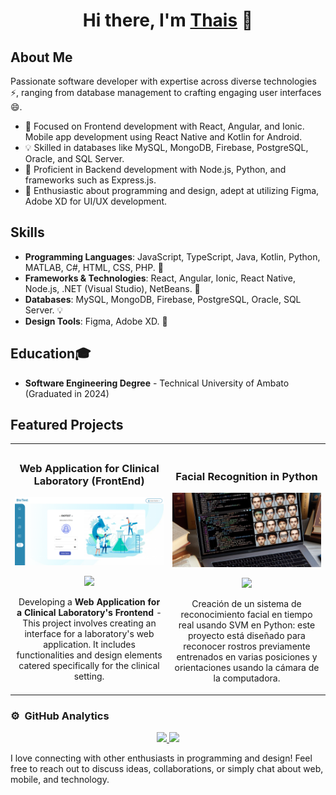 <!--
**ArmijosThais/ArmijosThais** is a ✨ _special_ ✨ repository because its `README.md` (this file) appears on your GitHub profile.

Here are some ideas to get you started:

- 🔭 I’m currently working on ...
- 🌱 I’m currently learning ...
- 👯 I’m looking to collaborate on ...
- 🤔 I’m looking for help with ...
- 💬 Ask me about ...
- 📫 How to reach me: ...
- 😄 Pronouns: ...
- ⚡ Fun fact: ...

FALTA: PORTADA Y REDES SOCIALES

-->

<div align="center">
<h1 align="center">Hi there, I'm <a href="">Thais</a> 👋</h1>
</div>
<!--<img src="https://i.imgur.com/weNbhGZ.png"> -->

## About Me
Passionate software developer with expertise across diverse technologies ⚡, ranging from database management to crafting engaging user interfaces 😄.

- 🚀 Focused on Frontend development with React, Angular, and Ionic. Mobile app development using React Native and Kotlin for Android.
- 💡 Skilled in databases like MySQL, MongoDB, Firebase, PostgreSQL, Oracle, and SQL Server.
- 🔧 Proficient in Backend development with Node.js, Python, and frameworks such as Express.js.
- 💬 Enthusiastic about programming and design, adept at utilizing Figma, Adobe XD for UI/UX development.

## Skills
- **Programming Languages**: JavaScript, TypeScript, Java, Kotlin, Python, MATLAB, C#, HTML, CSS, PHP. 🚀
- **Frameworks & Technologies**: React, Angular, Ionic, React Native, Node.js, .NET (Visual Studio), NetBeans. 🔧
- **Databases**: MySQL, MongoDB, Firebase, PostgreSQL, Oracle, SQL Server. 💡
- **Design Tools**: Figma, Adobe XD. 🎨

## Education🎓
- **Software Engineering Degree** - Technical University of Ambato (Graduated in 2024) 


## Featured Projects
<table>
<tr>
<td width="50%">
  <h3 align="center">Web Application for Clinical Laboratory (FrontEnd)</h3>
  <div align="center">
    <a href="https://github.com/ArmijosThais/FrontEnd_Web_BioTest" target="_blank"><img src="img/biotest.png" width="400" alt="Basic Android Course"></a>
    <p>
      <a href="https://github.com/ArmijosThais/FrontEnd_Web_BioTest" target="_blank">
        <img src="https://img.shields.io/badge/CODE-ff9?style=for-the-badge&logo=github&logoColor=black">
      </a>
    </p>
    <p>Developing a <strong>Web Application for a Clinical Laboratory's Frontend</strong> - This project involves creating an interface for a laboratory's web application. It includes functionalities and design elements catered specifically for the clinical setting.</p>
  </div>                
</td>

<td width="50%">
  <br>
  <h3 align="center">Facial Recognition in Python</h3>
  <div align="center">
    <a href="https://github.com/ArmijosThais/ReconocimientoFacial" target="_blank"><img src="img/reconocimiento.jpg" width="400" alt="MVVM Architecture Course"></a>
    <br>
    <p>
      <a href="https://github.com/ArmijosThais/ReconocimientoFacial" target="_blank">
        <img src="https://img.shields.io/badge/CODE-80ffaa?style=for-the-badge&logo=github&logoColor=black">
      </a>
    </p>
    <p>Creación de un sistema de reconocimiento facial en tiempo real usando SVM en Python: este proyecto está diseñado para reconocer rostros previamente entrenados en varias posiciones y orientaciones usando la cámara de la computadora. </p>
  </div>   
</td>                                                     
</table>   
</div>

### ⚙️ &nbsp;GitHub Analytics

<p align="center">
<a href="https://github.com/ArmijosThais">
  <img height="180em" src="https://github-readme-stats-eight-theta.vercel.app/api?username=ArmijosThais&show_icons=true&theme=algolia&include_all_commits=true&count_private=true"/>
  <img height="180em" src="https://github-readme-stats-eight-theta.vercel.app/api/top-langs/?username=ArmijosThais&layout=compact&langs_count=8&theme=algolia"/>
</a>
</p>

I love connecting with other enthusiasts in programming and design! Feel free to reach out to discuss ideas, collaborations, or simply chat about web, mobile, and technology.
